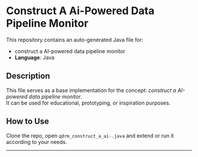 # Construct A Ai-Powered Data Pipeline Monitor

This repository contains an auto-generated Java file for:

- construct a AI-powered data pipeline monitor
- **Language**: Java

## Description

This file serves as a base implementation for the concept: *construct a AI-powered data pipeline monitor*.  
It can be used for educational, prototyping, or inspiration purposes.

## How to Use

Clone the repo, open `qdrm_construct_a_ai-.java` and extend or run it according to your needs.

---


